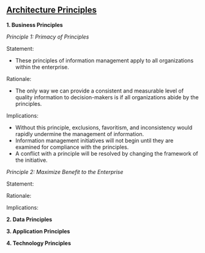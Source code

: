 ## [Architecture Principles](pre.html)

**1. Business Principles**

   *Principle 1: Primacy of Principles*
   
   Statement:
   - These principles of information management apply to all organizations within the enterprise.
   
   Rationale:
   - The only way we can provide a consistent and measurable level of quality information to decision-makers is if all organizations abide by the principles.
   
   Implications:
   - Without this principle, exclusions, favoritism, and inconsistency would rapidly undermine the management of information.
   - Information management initiatives will not begin until they are examined for compliance with the principles.
   - A conflict with a principle will be resolved by changing the framework of the initiative.

   
   *Principle 2: Maximize  Benefit to the Enterprise*
   
   Statement:
   
   Rationale:
   
   Implications:

**2. Data Principles**

**3. Application Principles**

**4. Technology Principles**
